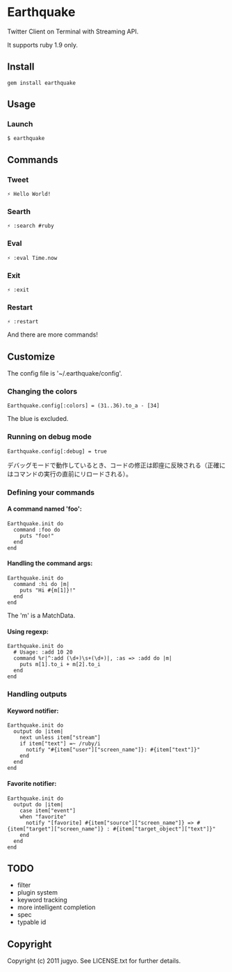 Earthquake
====

Twitter Client on Terminal with Streaming API.

It supports ruby 1.9 only.

Install
----

    gem install earthquake

Usage
----

### Launch

    $ earthquake

Commands
----

### Tweet

    ⚡ Hello World!

### Searth

    ⚡ :search #ruby

### Eval

    ⚡ :eval Time.now

### Exit

    ⚡ :exit

### Restart

    ⚡ :restart

And there are more commands!

Customize
----

The config file is '~/.earthquake/config'.

### Changing the colors

    Earthquake.config[:colors] = (31..36).to_a - [34]

The blue is excluded.

### Running on debug mode

    Earthquake.config[:debug] = true

デバッグモードで動作しているとき、コードの修正は即座に反映される（正確にはコマンドの実行の直前にリロードされる）。

### Defining your commands

#### A command named 'foo':

    Earthquake.init do
      command :foo do
        puts "foo!"
      end
    end

#### Handling the command args:

    Earthquake.init do
      command :hi do |m|
        puts "Hi #{m[1]}!"
      end
    end

The 'm' is a MatchData.

#### Using regexp:

    Earthquake.init do
      # Usage: :add 10 20
      command %r|^:add (\d+)\s+(\d+)|, :as => :add do |m|
        puts m[1].to_i + m[2].to_i
      end
    end

### Handling outputs

#### Keyword notifier:

    Earthquake.init do
      output do |item|
        next unless item["stream"]
        if item["text"] =~ /ruby/i
          notify "#{item["user"]["screen_name"]}: #{item["text"]}"
        end
      end
    end

#### Favorite notifier:

    Earthquake.init do
      output do |item|
        case item["event"]
        when "favorite"
          notify "[favorite] #{item["source"]["screen_name"]} => #{item["target"]["screen_name"]} : #{item["target_object"]["text"]}"
        end
      end
    end

TODO
----

* filter
* plugin system
* keyword tracking
* more intelligent completion
* spec
* typable id

Copyright
----

Copyright (c) 2011 jugyo. See LICENSE.txt for further details.